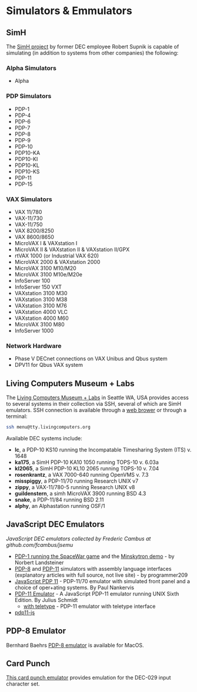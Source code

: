 Simulators & Emmulators
=======================

## SimH
The [SimH project](https://github.com/simh/simh) by former DEC employee Robert Supnik is capable of simulating (in addition to systems from other companies) the following:

### Alpha Simulators
- Alpha
### PDP Simulators
- PDP-1
- PDP-4
- PDP-6
- PDP-7
- PDP-8
- PDP-9
- PDP-10
- PDP10-KA
- PDP10-KI
- PDP10-KL
- PDP10-KS
- PDP-11
- PDP-15
### VAX Simulators
- VAX 11/780
- VAX-11/730
- VAX-11/750
- VAX 8200/8250
- VAX 8600/8650
- MicroVAX I & VAXstation I
- MicroVAX II & VAXstation II & VAXstation II/GPX
- rtVAX 1000 (or Industrial VAX 620)  
- MicroVAX 2000 & VAXstation 2000
- MicroVAX 3100 M10/M20
- MicroVAX 3100 M10e/M20e
- InfoServer 100
- InfoServer 150 VXT
- VAXstation 3100 M30
- VAXstation 3100 M38
- VAXstation 3100 M76
- VAXstation 4000 VLC
- VAXstation 4000 M60
- MicroVAX 3100 M80
- InfoServer 1000

### Network Hardware
- Phase V DECnet connections on VAX Unibus and Qbus system
- DPV11 for Qbus VAX system

## Living Computers Museum + Labs
The [Living Computers Museum + Labs](https://www.livingcomputers.org/) in Seattle WA, USA provides access to several systems in their collection via SSH, several of which are SimH emulators. SSH connection is available through a [web brower](https://ssh.livingcomputers.org:4443/) or through a terminal:

```bash
ssh menu@tty.livingcomputers.org
```

Available DEC systems include:
- **lc**, a PDP-10 KS10 running the Incompatable Timesharing System (ITS) v. 1648
- **ka175**, a SimH PDP-10 KA10 1050 running TOPS-10 v. 6.03a
- **kl2065**, a SimH PDP-10 KL10 2065 running TOPS-10 v. 7.04
- **rosenkrantz**, a VAX 7000-640 running OpenVMS v. 7.3
- **misspiggy**, a PDP-11/70 running  Research UNIX v7
- **zippy**, a VAX-11/780-5 running Research UNIX v8
- **guildenstern**, a simh MicroVAX 3900 running BSD 4.3
- **snake**, a  PDP-11/84 running BSD 2.11
- **alphy**, an  Alphastation running  OSF/1

## JavaScript DEC Emulators
_JavaScript DEC emulators collected by Frederic Cambus at github.com/fcambus/jsemu_

- [PDP-1 running the SpaceWar game](https://www.masswerk.at/spacewar/) and the [Minskytron demo](https://www.masswerk.at/minskytron/) - by Norbert Landsteiner
- [PDP-8](https://programmer209.wordpress.com/2011/01/30/pdp-8-assembly-language-part-2/) and [PDP-11](https://programmer209.wordpress.com/2011/08/14/pdp-11-assembly-language-simulator/) simulators with assembly language interfaces (explanatory articles with full source, not live site) - by programmer209
- [JavaScript PDP 11](https://skn.noip.me/pdp11/pdp11.html) - PDP-11/70 emulator with simulated front panel and a choice of oper+ating systems. By Paul Nankervis
- [PDP-11 Emulator](http://pdp11.aiju.de/) - A JavaScript PDP-11 emulator running UNIX Sixth Edition. By Julius Schmidt
  - [with teletype](https://pavel-krivanek.github.io/pdp11/) - PDP-11 emulator with teletype interface
- [pdp11-js](https://takahirox.github.io/pdp11-js/unixv6.html)

## PDP-8 Emulator
Bernhard Baehrs [PDP-8 emulator](https://www.bernhard-baehr.de/pdp8e/pdp8e.html) is available for MacOS.

## Card Punch
[This card punch emulator](http://www.kloth.net/services/cardpunch.php) provides emulation for the DEC-029 input character set.